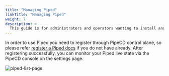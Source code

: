 ```yaml
---
title: "Managing Piped"
linkTitle: "Managing Piped"
weight: 7
description: >
  This guide is for administrators and operators wanting to install and configure piped for other developers.
---
```


In order to use Piped you need to register through PipeCD control plane, so please refer [register a Piped docs](/docs/user-guide/managing-controlplane/registering-a-piped/) if you do not have already. After registering successfully, you can monitor your Piped live state via the PipeCD console on the settings page.

![piped-list-page](/images/piped-list-page.png)

